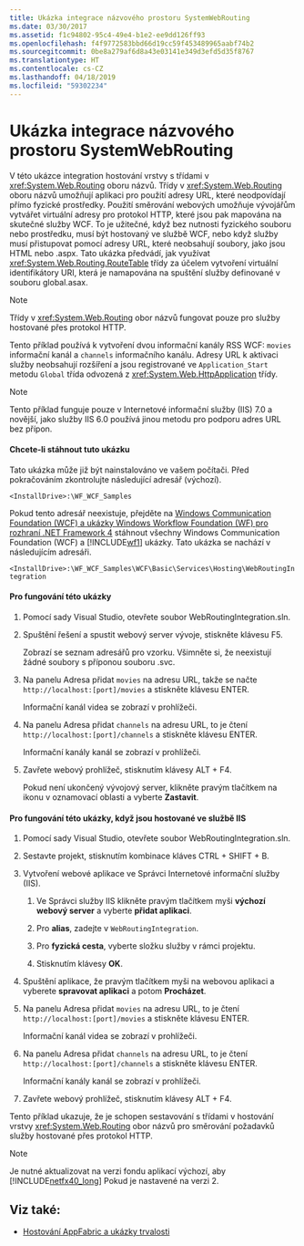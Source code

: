 ```yaml
---
title: Ukázka integrace názvového prostoru SystemWebRouting
ms.date: 03/30/2017
ms.assetid: f1c94802-95c4-49e4-b1e2-ee9dd126ff93
ms.openlocfilehash: f4f9772583bbd66d19cc59f453489965aabf74b2
ms.sourcegitcommit: 0be8a279af6d8a43e03141e349d3efd5d35f8767
ms.translationtype: HT
ms.contentlocale: cs-CZ
ms.lasthandoff: 04/18/2019
ms.locfileid: "59302234"
---
```

# <a name="systemwebrouting-integration-sample"></a>Ukázka integrace názvového prostoru SystemWebRouting
V této ukázce integration hostování vrstvy s třídami v <xref:System.Web.Routing> oboru názvů. Třídy v <xref:System.Web.Routing> oboru názvů umožňují aplikaci pro použití adresy URL, které neodpovídají přímo fyzické prostředky. Použití směrování webových umožňuje vývojářům vytvářet virtuální adresy pro protokol HTTP, které jsou pak mapována na skutečné služby WCF. To je užitečné, když bez nutnosti fyzického souboru nebo prostředku, musí být hostovaný ve službě WCF, nebo když služby musí přistupovat pomocí adresy URL, které neobsahují soubory, jako jsou HTML nebo .aspx. Tato ukázka předvádí, jak využívat <xref:System.Web.Routing.RouteTable> třídy za účelem vytvoření virtuální identifikátory URI, která je namapována na spuštění služby definované v souboru global.asax. 

> [!NOTE]
>  Třídy v <xref:System.Web.Routing> obor názvů fungovat pouze pro služby hostované přes protokol HTTP.  
  
Tento příklad používá k vytvoření dvou informační kanály RSS WCF: `movies` informační kanál a `channels` informačního kanálu. Adresy URL k aktivaci služby neobsahují rozšíření a jsou registrované ve `Application_Start` metodu `Global` třída odvozená z <xref:System.Web.HttpApplication> třídy.  
  
> [!NOTE]
>  Tento příklad funguje pouze v Internetové informační služby (IIS) 7.0 a novější, jako služby IIS 6.0 používá jinou metodu pro podporu adres URL bez přípon.  

#### <a name="to-download-this-sample"></a>Chcete-li stáhnout tuto ukázku
  
Tato ukázka může již být nainstalováno ve vašem počítači. Před pokračováním zkontrolujte následující adresář (výchozí).  
   
`<InstallDrive>:\WF_WCF_Samples`  
   
 Pokud tento adresář neexistuje, přejděte na [Windows Communication Foundation (WCF) a ukázky Windows Workflow Foundation (WF) pro rozhraní .NET Framework 4](https://go.microsoft.com/fwlink/?LinkId=150780) stáhnout všechny Windows Communication Foundation (WCF) a [!INCLUDE[wf1](../../../../includes/wf1-md.md)] ukázky. Tato ukázka se nachází v následujícím adresáři.  
   
`<InstallDrive>:\WF_WCF_Samples\WCF\Basic\Services\Hosting\WebRoutingIntegration`  
  
#### <a name="to-use-this-sample"></a>Pro fungování této ukázky  
  
1. Pomocí sady Visual Studio, otevřete soubor WebRoutingIntegration.sln.  
  
2. Spuštění řešení a spustit webový server vývoje, stiskněte klávesu F5.  
  
     Zobrazí se seznam adresářů pro vzorku. Všimněte si, že neexistují žádné soubory s příponou souboru .svc.  
  
3. Na panelu Adresa přidat `movies` na adresu URL, takže se načte `http://localhost:[port]/movies` a stiskněte klávesu ENTER.  
  
     Informační kanál videa se zobrazí v prohlížeči.  
  
4. Na panelu Adresa přidat `channels` na adresu URL, to je čtení `http://localhost:[port]/channels` a stiskněte klávesu ENTER.  
  
     Informační kanály kanál se zobrazí v prohlížeči.  
  
5. Zavřete webový prohlížeč, stisknutím klávesy ALT + F4.  
  
     Pokud není ukončený vývojový server, klikněte pravým tlačítkem na ikonu v oznamovací oblasti a vyberte **Zastavit**.  
  
#### <a name="to-use-this-sample-when-hosted-in-iis"></a>Pro fungování této ukázky, když jsou hostované ve službě IIS  
  
1. Pomocí sady Visual Studio, otevřete soubor WebRoutingIntegration.sln.  
  
2. Sestavte projekt, stisknutím kombinace kláves CTRL + SHIFT + B.  
  
3. Vytvoření webové aplikace ve Správci Internetové informační služby (IIS).  
  
    1.  Ve Správci služby IIS klikněte pravým tlačítkem myši **výchozí webový server** a vyberte **přidat aplikaci**.  
  
    2.  Pro **alias**, zadejte v `WebRoutingIntegration`.  
  
    3.  Pro **fyzická cesta**, vyberte složku služby v rámci projektu.  
  
    4.  Stisknutím klávesy **OK**.  
  
4. Spuštění aplikace, že pravým tlačítkem myši na webovou aplikaci a vyberete **spravovat aplikaci** a potom **Procházet**.  
  
5. Na panelu Adresa přidat `movies` na adresu URL, to je čtení `http://localhost:[port]/movies` a stiskněte klávesu ENTER.  
  
     Informační kanál videa se zobrazí v prohlížeči.  
  
6. Na panelu Adresa přidat `channels` na adresu URL, to je čtení `http://localhost:[port]/channels` a stiskněte klávesu ENTER.  
  
     Informační kanály kanál se zobrazí v prohlížeči.  
  
7. Zavřete webový prohlížeč, stisknutím klávesy ALT + F4.  
  
 Tento příklad ukazuje, že je schopen sestavování s třídami v hostování vrstvy <xref:System.Web.Routing> obor názvů pro směrování požadavků služby hostované přes protokol HTTP.  
  
> [!NOTE]
>  Je nutné aktualizovat na verzi fondu aplikací výchozí, aby [!INCLUDE[netfx40_long](../../../../includes/netfx40-long-md.md)] Pokud je nastavené na verzi 2.  
  
## <a name="see-also"></a>Viz také:

- [Hostování AppFabric a ukázky trvalosti](https://go.microsoft.com/fwlink/?LinkId=193961)
